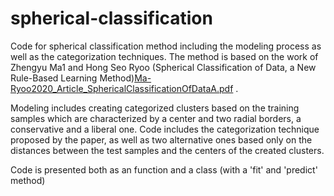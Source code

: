 # spherical-classification

Code for spherical classification method including the modeling process as well as the categorization techniques. The method is based on the work of Zhengyu Ma1 and  Hong Seo Ryoo (Spherical Classification of Data, a New Rule-Based Learning Method)[Ma-Ryoo2020_Article_SphericalClassificationOfDataA.pdf](https://github.com/mariannakaloutsi/spherical-classification/files/6477397/Ma-Ryoo2020_Article_SphericalClassificationOfDataA.pdf)
 . 

Modeling includes creating categorized clusters based on the training samples which are characterized by a center and two radial borders, a conservative and a liberal one. Code includes the categorization technique proposed by the paper, as well as two alternative ones based only on the distances between the test samples and the centers of the created clusters.

Code is presented both as an function and a class (with a 'fit' and 'predict' method)
